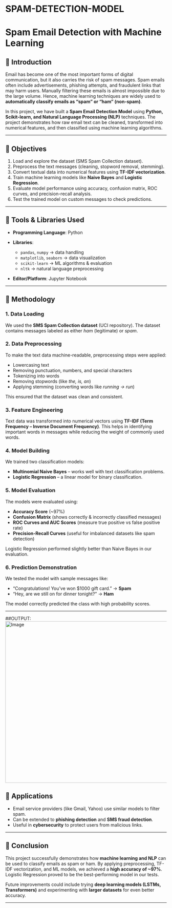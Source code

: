 # SPAM-DETECTION-MODEL



# Spam Email Detection with Machine Learning

## 🔹 Introduction

Email has become one of the most important forms of digital communication, but it also carries the risk of spam messages. Spam emails often include advertisements, phishing attempts, and fraudulent links that may harm users. Manually filtering these emails is almost impossible due to the large volume. Hence, machine learning techniques are widely used to **automatically classify emails as “spam” or “ham” (non-spam)**.

In this project, we have built a **Spam Email Detection Model** using **Python, Scikit-learn, and Natural Language Processing (NLP)** techniques. The project demonstrates how raw email text can be cleaned, transformed into numerical features, and then classified using machine learning algorithms.

---

## 🔹 Objectives

1. Load and explore the dataset (SMS Spam Collection dataset).
2. Preprocess the text messages (cleaning, stopword removal, stemming).
3. Convert textual data into numerical features using **TF-IDF vectorization**.
4. Train machine learning models like **Naive Bayes** and **Logistic Regression**.
5. Evaluate model performance using accuracy, confusion matrix, ROC curves, and precision-recall analysis.
6. Test the trained model on custom messages to check predictions.

---

## 🔹 Tools & Libraries Used

* **Programming Language**: Python 
* **Libraries**:

  * `pandas`, `numpy` → data handling
  * `matplotlib`, `seaborn` → data visualization
  * `scikit-learn` → ML algorithms & evaluation
  * `nltk` → natural language preprocessing
* **Editor/Platform**: Jupyter Notebook 

---

## 🔹 Methodology

### 1. Data Loading

We used the **SMS Spam Collection dataset** (UCI repository). The dataset contains messages labeled as either *ham* (legitimate) or *spam*.

### 2. Data Preprocessing

To make the text data machine-readable, preprocessing steps were applied:

* Lowercasing text
* Removing punctuation, numbers, and special characters
* Tokenizing into words
* Removing stopwords (like *the, is, an*)
* Applying stemming (converting words like *running → run*)

This ensured that the dataset was clean and consistent.

### 3. Feature Engineering

Text data was transformed into numerical vectors using **TF-IDF (Term Frequency – Inverse Document Frequency)**. This helps in identifying important words in messages while reducing the weight of commonly used words.

### 4. Model Building

We trained two classification models:

* **Multinomial Naive Bayes** – works well with text classification problems.
* **Logistic Regression** – a linear model for binary classification.

### 5. Model Evaluation

The models were evaluated using:

* **Accuracy Score** (\~97%)
* **Confusion Matrix** (shows correctly & incorrectly classified messages)
* **ROC Curves and AUC Scores** (measure true positive vs false positive rate)
* **Precision-Recall Curves** (useful for imbalanced datasets like spam detection)

Logistic Regression performed slightly better than Naive Bayes in our evaluation.

### 6. Prediction Demonstration

We tested the model with sample messages like:

* “Congratulations! You’ve won \$1000 gift card.” → **Spam**
* “Hey, are we still on for dinner tonight?” → **Ham**

The model correctly predicted the class with high probability scores.

---
##OUTPUT:
<img width="1264" height="505" alt="Image" src="https://github.com/user-attachments/assets/c8221891-dafb-4fd1-b0ee-1977b3635d65" />



## 🔹 Applications

* Email service providers (like Gmail, Yahoo) use similar models to filter spam.
* Can be extended to **phishing detection** and **SMS fraud detection**.
* Useful in **cybersecurity** to protect users from malicious links.

---

## 🔹 Conclusion

This project successfully demonstrates how **machine learning and NLP** can be used to classify emails as spam or ham. By applying preprocessing, TF-IDF vectorization, and ML models, we achieved a **high accuracy of \~97%**. Logistic Regression proved to be the best-performing model in our tests.

Future improvements could include trying **deep learning models (LSTMs, Transformers)** and experimenting with **larger datasets** for even better accuracy.

---

